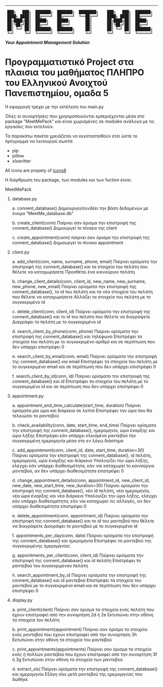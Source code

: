 ______________________________________________________________________________________________

     ███╗   ███╗  ███████╗  ███████╗  ████████╗    ███╗   ███╗  ███████╗    
     ████╗ ████║  ██╔════╝  ██╔════╝  ╚══██╔══╝    ████╗ ████║  ██╔════╝     
     ██╔████╔██║  █████╗    █████╗       ██║       ██╔████╔██║  █████╗       
     ██║╚██╔╝██║  ██╔══╝    ██╔══╝       ██║       ██║╚██╔╝██║  ██╔══╝       
     ██║ ╚═╝ ██║  ███████╗  ███████╗     ██║       ██║ ╚═╝ ██║  ███████╗    
     ╚═╝     ╚═╝  ╚══════╝  ╚══════╝     ╚═╝       ╚═╝     ╚═╝  ╚══════╝    

_____________________________Your Appointment Management Solution_____________________________

# Προγραμματιστικό Project στα πλαισια του μαθήματος ΠΛΗΠΡΟ  του Ελληνικού Ανοιχτού Πανεπιστημίου, ομαδα 5

Η εφαρμογή τρέχει με την εκτέλεση του main.py

Όλες οι συναρτήσεις που χρησιμοποιούνται εμπεριέχονται μέσα στο package "MeetMePack" και είναι χωρισμένες σε modules ανάλογα με τις εργασίες που εκτελούν. 

Τα παρακάτω πακέτα χρειάζεται να εκγατασταθούν έτσι ώστε το πρόγραμμα να λειτουργεί σωστά:
 - pip
 - pillow
 - xlswritter

All icons are propety of [icons8](https://icons8.com/icons)

Η διάρθρωση του package, των modules και των fuction είναι:

MeetMePack 


  1. database.py
 
     a. connent_database()
        Δημιουργεί/συνδέει την βάση δεδομένων με όνομα "MeetMe_database.db"

     b. create_client(conn) 
        Παίρνει σαν όρισμα την επιστροφή της connent_database() 
        Δημιουργεί το πίνακα της client

     c. create_appointment(conn)
        παίρνει σαν όρισμα την επιστροφή της connent_database()
        Δημιουργεί το πίνακα appointment


  2. client.py
	
     a. add_client(conn, name, surname, phone, email)
        Παίρνει ορίσματα την επιστροφή της connent_database() και τα στοιχεία του πελάτη που θέλετε να καταχωρήσετε
        Προσθέτει ένα καινούργιο πελάτη

     b. change_client_details(conn, client_id, new_name, new_surname, new_phone, new_email)
        Παίρνει ορίσματα την επιστροφή της connent_database(), το id του πελάτη και τα νέα στοιχεία του πελάτη που θέλετε να καταχωρήσετε
        Αλλάζει τα στοιχεία του πελάτη με το συγκεκριμένο id

     c. delete_client(conn, client_id)
        Παίρνει ορίσματα την επιστροφή της connent_database() και το id του πελάτη που θέλετε να διαγράψετε
       Διαγράφει το πελάτη με το συγκεκριμένο id

     d. search_client_by_phone(conn, phone)
        Παίρνει ορίσματα την επιστροφή της connent_database() και τηλέφωνο 
	Επιστρέφει τα στοιχεία του πελάτη με το συγκεκριμένο αριθμό και σε περίπτωση που δεν υπάρχει επιστρέφει 0

     e. search_client_by_email(conn, email)
        Παίρνει ορίσματα την επιστροφή της connent_database() και email
	Επιστρέφει τα στοιχεία του πελάτη με το συγκεκριμένο email και σε περίπτωση που δεν υπάρχει επιστρέφει 0

     f. search_client_by_id(conn, id)
	Παίρνει ορίσματα την επιστροφή της connent_database() και id
	Επιστρέφει τα στοιχεία του πελάτη με το συγκεκριμένο id και σε περίπτωση που δεν υπάρχει επιστρέφει 0

    

  3. appointment.py

     a. appointment_end_time_calculate(start_time, duration)
	Παίρνει ορίσματα μία ώρα και διάρκεια σε λεπτά
        Επιστρέφει την ώρα που θα τελειώσει το ραντεβού

     b. check_availability(conn, date, start_time, end_time)
	Παίρνει ορίσματα την επιστροφή της connent_database(), ημερομηνία, ώρα έναρξης και ώρα λήξης
        Επιστρέφει εάν υπάρχει κλεισμένο ραντεβού την συγκεκριμένη ημερομηνία μέσα στο εν λόγω διάστημα

     c. add_appointment(conn, client_id, date, start_time, duration=30)
        Παίρνει ορίσματα την επιστροφή της connent_database(), id πελάτη, ημερομηνία, ώρα έναρξης και διάρκεια
        Υπολογίζει την ώρα λήξης, ελέγχει εάν υπάρχει διαθεσιμότητα, εάν ναι καταχωρεί το καινούργιο ραντεβού, αν δεν υπάρχει διαθεσιμότητα επιστρέφει 0

     d. change_appointment_details(conn, appointment_id, new_client_id,  new_date, new_start_time, new_duration=30)
        Παίρνει ορίσματα την επιστροφή της connent_database(), νέο id πελάτη, νέα ημερομηνία, νέα ώρα έναρξης και νέα διάρκεια
        Υπολογίζει την ώρα λήξης, ελέγχει εάν υπάρχει διαθεσιμότητα, εάν ναι καταχωρεί τις αλλαγές, αν δεν υπάρχει διαθεσιμότητα επιστρέφει 0

     e. delete_appointment(conn, appointment_id)
        Παίρνει ορίσματα την επιστροφή της connent_database() και το id του ραντεβού που θέλετε να διαγράψετε
       Διαγράφει το ραντεβού με το συγκεκριμένο id

     f. appointments_per_day(conn, date)
        Παίρνει ορίσματα την επιστροφή της connent_database() και ημερομηνία
        Επιστρέφει τα ραντεβού της συγκεκριμένης ημερομηνίας

     g. appointments_per_client(conn, client_id)
        Παίρνει ορίσματα την επιστροφή της connent_database() και id πελάτη
        Επιστρέφει τα ραντεβού του συγκεκριμένου πελάτη

     h. search_appointment_by_id
        Παίρνει ορίσματα την επιστροφή της connent_database() και id ραντεβού
	Επιστρέφει τα στοιχεία του ραντεβού με το συγκεκριμένο email και σε περίπτωση που δεν υπάρχει επιστρέφει 0


  4. display.py

     a. print_client(client)
	Παίρνει σαν όρισμα τα στοιχεία ενός πελάτη που έχουν επιστραφεί από την συναρτηση 2d ή 2e
	Εκτυπώνει στην οθόνη τα στοιχεία του πελάτη

     b. print_appointment(appointment)
	Παίρνει σαν όρισμα τα στοιχεία ενός ραντεβού που έχουν επιστραφεί από την συναρτηση 3h
	Εκτυπώνει στην οθόνη τα στοιχεία του ραντεβού

     c. print_appointments(appointments)
	Παίρνει σαν όρισμα τα στοιχεία ενός ή πολλών ραντεβού που έχουν επιστραφεί από την συναρτηση 3f ή 3g
	Εκτυπώνει στην οθόνη τα στοιχεία των ραντεβού

     d. extract_xls(
	Παίρνει ορίσματα την επιστροφή της connent_database() και ημερομηνία
	Εξάγη xlsx μετά ραντεβού της ημερομηνίας που δώθηκε 

